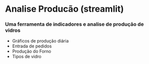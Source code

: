 # Analise Producão (streamlit)
 
### Uma ferramenta de indicadores e analise de produção de vidros

- Gráficos de produção diária
- Entrada de pedidos
- Produção do Forno
- Tipos de vidro

